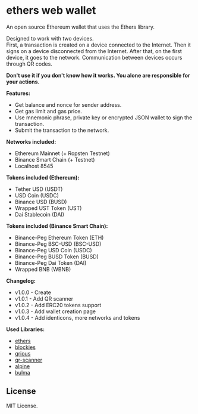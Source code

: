 ethers web wallet
=================

An open source Ethereum wallet that uses the Ethers library.  

Designed to work with two devices.  
First, a transaction is created on a device connected to the Internet. Then it signs on a device disconnected from the Internet. After that, on the first device, it goes to the network. Communication between devices occurs through QR codes.  

**Don't use it if you don't know how it works. You alone are responsible for your actions.**  

**Features:**

- Get balance and nonce for sender address.
- Get gas limit and gas price.
- Use mnemonic phrase, private key or encrypted JSON wallet to sign the transaction.
- Submit the transaction to the network.

**Networks included:**

- Ethereum Mainnet (+ Ropsten Testnet)
- Binance Smart Chain (+ Testnet)
- Localhost 8545

**Tokens included (Ethereum):**

- Tether USD (USDT)
- USD Coin (USDC)
- Binance USD (BUSD)
- Wrapped UST Token (UST)
- Dai Stablecoin (DAI)

**Tokens included (Binance Smart Chain):**

- Binance-Peg Ethereum Token (ETH)
- Binance-Peg BSC-USD (BSC-USD)
- Binance-Peg USD Coin (USDC)
- Binance-Peg BUSD Token (BUSD)
- Binance-Peg Dai Token (DAI)
- Wrapped BNB (WBNB)

**Changelog:**

- v1.0.0 - Create
- v1.0.1 - Add QR scanner
- v1.0.2 - Add ERC20 tokens support
- v1.0.3 - Add wallet creation page
- v1.0.4 - Add identicons, more networks and tokens

**Used Libraries:**

- [ethers](https://github.com/ethers-io/ethers.js)
- [blockies](https://github.com/ethereum/blockies)
- [qrious](https://github.com/neocotic/qrious)
- [qr-scanner](https://github.com/nimiq/qr-scanner)
- [alpine](https://github.com/alpinejs/alpine)
- [bulma](https://github.com/jgthms/bulma)

License
-------

MIT License.
